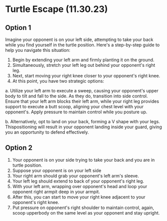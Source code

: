 # Turtle Escape (11.30.23)

## Option 1

Imagine your opponent is on your left side, attempting to take your back while you find yourself in the turtle position. Here's a step-by-step guide to help you navigate this situation:

1. Begin by extending your left arm and firmly planting it on the ground.
2. Simultaneously, stretch your left leg out behind your opponent's right leg.
3. Next, start moving your right knee closer to your opponent's right knee.
4. At this point, you have two strategic options:

a. Utilize your left arm to execute a sweep, causing your opponent's upper body to tilt and fall to the side. As they do, transition into side control. Ensure that your left arm blocks their left arm, while your right leg provides support to execute a butt scoop, aligning your chest level with your opponent's. Apply pressure to maintain control while you posture up.

b. Alternatively, opt to land on your back, forming a V shape with your legs. Thispositioning will result in your opponent landing inside your guard, giving you an opportunity to defend effectively.

## Option 2

1. Your opponent is on your side trying to take your back and you are in turtle position.
2. Suppose your opponent is on your left side
3. Your right arm should grab your opponent's left arm's sleeve.
4. Your left leg should extend to back of your opponent's right leg.
5. With your left arm, wrapping over opponent's head and loop your opponent right armpit deep in your armpit.
6. After this, you can start to move your right knee adjacent to your opponent's right knee.
7. Put pressure on opponent's right shoulder to maintain control, again, scoop upperbody on the same level as your opponent and stay upright.
